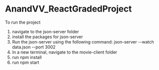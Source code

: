 # AnandVV_ReactGradedProject

To run the project
1. navigate to the json-server folder
2. install the packages for json-server
3. Run the json-server using the following command: json-server --watch data.json --port 3002
4. In a new terminal, navigate to the movie-client folder
5. run npm install
6. run npm start

